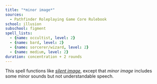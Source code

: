 ```yaml
---
title: "*minor image*"
sources:
  - Pathfinder Roleplaying Game Core Rulebook
school: illusion
subschool: figment
spell_lists:
  - {name: occultist, level: 2}
  - {name: bard, level: 2}
  - {name: sorcerer/wizard, level: 2}
  - {name: medium, level: 2}
duration: concentration + 2 rounds
---
```


This spell functions like [*silent image*](/spells/silent-image/), except that *minor image* includes some minor sounds but not understandable speech.


